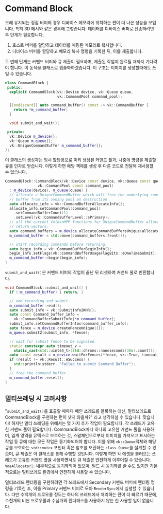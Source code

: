 # Command Block

오래 유지되는 정점 버퍼의 경우 디바이스 메모리에 위치하는 편이 더 나은 성능을 보입니다. 특히 3D 메시와 같은 경우에 그렇습니다. 데이터를 디바이스 버퍼로 전송하려면 두 단계가 필요합니다.

1. 호스트 버퍼를 할당하고 데이터를 매핑된 메모리로 복사합니다.
2. 디바이스 버퍼를 할당하고 메모리 복사 명령을 기록한 뒤, 이를 제출합니다.

두 번째 단계는 커맨드 버퍼와 큐 제출이 필요하며, 제출된 작업이 완료될 때까지 기다려야 합니다. 이 동작을 클래스로 캡슐화하겠습니다. 이 구조는 이미지를 생성할때에도 쓰일 수 있습니다.

```cpp
class CommandBlock {
 public:
  explicit CommandBlock(vk::Device device, vk::Queue queue,
                        vk::CommandPool command_pool);

  [[nodiscard]] auto command_buffer() const -> vk::CommandBuffer {
    return *m_command_buffer;
  }

  void submit_and_wait();

 private:
  vk::Device m_device{};
  vk::Queue m_queue{};
  vk::UniqueCommandBuffer m_command_buffer{};
};
```

이 클래스의 생성자는 임시 할당용으로 미리 생성된 커맨드 풀과, 나중에 명령을 제출할 큐를 인자로 받습니다. 이렇게 하면 해당 객체를 생성 후 다른 코드로 전달해 재사용할 수 있습니다.

```cpp
CommandBlock::CommandBlock(vk::Device const device, vk::Queue const queue,
               vk::CommandPool const command_pool)
  : m_device(device), m_queue(queue) {
  // allocate a UniqueCommandBuffer which will free the underlying command
  // buffer from its owning pool on destruction.
  auto allocate_info = vk::CommandBufferAllocateInfo{};
  allocate_info.setCommandPool(command_pool)
    .setCommandBufferCount(1)
    .setLevel(vk::CommandBufferLevel::ePrimary);
  // all the current VulkanHPP functions for UniqueCommandBuffer allocation
  // return vectors.
  auto command_buffers = m_device.allocateCommandBuffersUnique(allocate_info);
  m_command_buffer = std::move(command_buffers.front());

  // start recording commands before returning.
  auto begin_info = vk::CommandBufferBeginInfo{};
  begin_info.setFlags(vk::CommandBufferUsageFlagBits::eOneTimeSubmit);
  m_command_buffer->begin(begin_info);
}
```

`submit_and_wait()`은 커맨드 버퍼의 작업이 끝난 뒤 리셋하여 커맨드 풀로 반환합니다.

```cpp
void CommandBlock::submit_and_wait() {
  if (!m_command_buffer) { return; }

  // end recording and submit.
  m_command_buffer->end();
  auto submit_info = vk::SubmitInfo2KHR{};
  auto const command_buffer_info =
    vk::CommandBufferSubmitInfo{*m_command_buffer};
  submit_info.setCommandBufferInfos(command_buffer_info);
  auto fence = m_device.createFenceUnique({});
  m_queue.submit2(submit_info, *fence);

  // wait for submit fence to be signaled.
  static constexpr auto timeout_v =
    static_cast<std::uint64_t>(std::chrono::nanoseconds(30s).count());
  auto const result = m_device.waitForFences(*fence, vk::True, timeout_v);
  if (result != vk::Result::eSuccess) {
    std::println(stderr, "Failed to submit Command Buffer");
  }
  // free the command buffer.
  m_command_buffer.reset();
}
```

## 멀티쓰레딩 시 고려사항

"`submit_and_wait()`를 호출할 때마다 메인 쓰레드를 블록하는 대신, 멀티쓰레드로 CommandBlock을 구현하는 편이 낫지 않을까?" 라고 생각하실 수 있습니다. 맞습니다! 하지만 멀티 쓰레딩을 위해서는 몇 가지 추가 작업이 필요합니다. 각 쓰레드가 고유한 커맨드 풀이 필요합니다. CommandBlock마다 하나의 고유한 커맨드 풀을 사용하며, 임계 영역을 뮤텍스로 보호하는 것, 스왑체인으로부터 이미지를 가져오고 표시하는 작업 등 큐에 대한 모든 작업은 동기화되어야 합니다. 이를 위해 `vk::Queue`객체와 해당 큐를 보호하는 `std::mutex` 포인터 혹은 참조를 보관하는 `class Queue`를 설계할 수 있으며, 큐 제출은 이 클래스를 통해 수행할 것입니다. 이렇게 하면 각 에셋을 불러오는 쓰레드가 고유한 커맨드 풀을 사용하면서도 큐 제출은 안전하게 이루어질 수 있습니다. `VmaAllocator`는 내부적으로 동기화되어 있으며, 빌드 시 동기화를 끌 수도 있지만 기본적으로는 멀티쓰레드 환경에서 안전하게 사용할 수 있습니다.

멀티쓰레드 렌더링을 구현하려면 각 쓰레드에서 Secondary 커맨드 버퍼에 렌더링 명령을 기록한 후, 이를 Primary 커맨드 버퍼로 모아 `RenderSync`에서 실행할 수 있습니다. 다만 수백개의 드로우콜 정도는 하나의 쓰레드에서 처리하는 편이 더 빠르기 때문에, 수천개의 비싼 드로우콜과 수십개의 렌더패스를 사용하지 않는 한 사용할 일이 없습니다.
